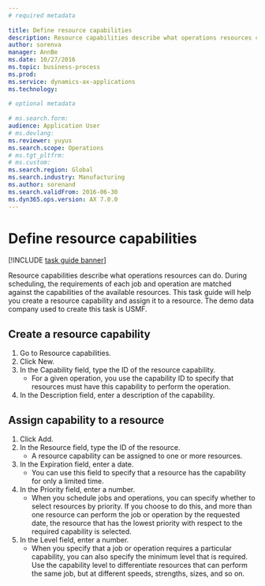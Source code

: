 ```yaml
--- 
# required metadata 
 
title: Define resource capabilities
description: Resource capabilities describe what operations resources can do. 
author: sorenva
manager: AnnBe 
ms.date: 10/27/2016
ms.topic: business-process 
ms.prod:  
ms.service: dynamics-ax-applications 
ms.technology:  
 
# optional metadata 
 
# ms.search.form:   
audience: Application User 
# ms.devlang:  
ms.reviewer: yuyus
ms.search.scope: Operations 
# ms.tgt_pltfrm:  
# ms.custom:  
ms.search.region: Global
ms.search.industry: Manufacturing
ms.author: sorenand
ms.search.validFrom: 2016-06-30 
ms.dyn365.ops.version: AX 7.0.0 
---
```

# Define resource capabilities

[!INCLUDE [task guide banner](../../includes/task-guide-banner.md)]

Resource capabilities describe what operations resources can do. During scheduling, the requirements of each job and operation are matched against the capabilities of the available resources. This task guide will help you create a resource capability and assign it to a resource. The demo data company used to create this task is USMF.


## Create a resource capability
1. Go to Resource capabilities.
2. Click New.
3. In the Capability field, type the ID of the resource capability.
    * For a given operation, you use the capability ID to specify that resources must have this capability to perform the operation.  
4. In the Description field, enter a description of the capability.

## Assign capability to a resource
1. Click Add.
2. In the Resource field, type the ID of the resource.
    * A resource capability can be assigned to one or more resources.  
3. In the Expiration field, enter a date.
    * You can use this field to specify that a resource has the capability for only a limited time.  
4. In the Priority field, enter a number.
    * When you schedule jobs and operations, you can specify whether to select resources by priority. If you choose to do this, and more than one resource can perform the job or operation by the requested date, the resource that has the lowest priority with respect to the required capability is selected.  
5. In the Level field, enter a number.
    * When you specify that a job or operation requires a particular capability, you can also specify the minimum level that is required. Use the capability level to differentiate resources that can perform the same job, but at different speeds, strengths, sizes, and so on.  

